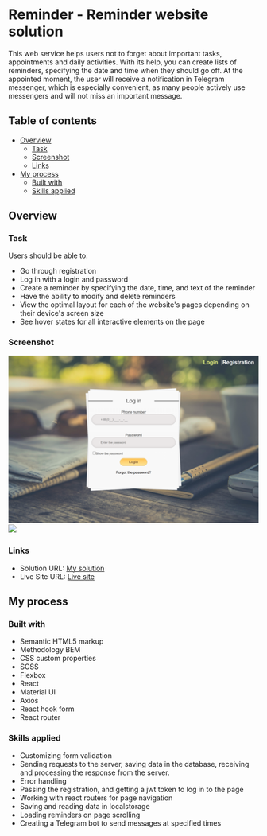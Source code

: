 # Reminder - Reminder website solution

This web service helps users not to forget about important tasks, appointments and daily activities. With its help, you can create lists of reminders, specifying the date and time when they should go off. At the appointed moment, the user will receive a notification in Telegram messenger, which is especially convenient, as many people actively use messengers and will not miss an important message.

## Table of contents

- [Overview](#overview)
  - [Task](#Task)
  - [Screenshot](#screenshot)
  - [Links](#links)
- [My process](#my-process)
  - [Built with](#built-with)
  - [Skills applied](#Skills-applied)

## Overview

### Task

Users should be able to:

- Go through registration
- Log in with a login and password
- Create a reminder by specifying the date, time, and text of the reminder
- Have the ability to modify and delete reminders
- View the optimal layout for each of the website's pages depending on their device's screen size
- See hover states for all interactive elements on the page

### Screenshot

![](./login.png)
![](./home.PNG)

### Links

- Solution URL: [My solution](https://github.com/Fender60/jwtAuth.git)
- Live Site URL: [Live site](https://fender60.github.io/jwtAuth/)

## My process

### Built with

- Semantic HTML5 markup
- Methodology BEM
- CSS custom properties
- SCSS
- Flexbox
- React
- Material UI
- Axios
- React hook form
- React router

### Skills applied

- Customizing form validation
- Sending requests to the server, saving data in the database, receiving and processing the response from the server.
- Error handling
- Passing the registration, and getting a jwt token to log in to the page
- Working with react routers for page navigation
- Saving and reading data in localstorage
- Loading reminders on page scrolling
- Creating a Telegram bot to send messages at specified times